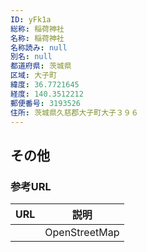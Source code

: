 ```yaml
---
ID: yFk1a
総称: 稲荷神社
名称: 稲荷神社
名称読み: null
別名: null
都道府県: 茨城県
区域: 大子町
緯度: 36.7721645
経度: 140.3512212
郵便番号: 3193526
住所: 茨城県久慈郡大子町大子３９６
---
```


## その他

### 参考URL

| URL | 説明          |
| --- | ------------- |
|     | OpenStreetMap |
